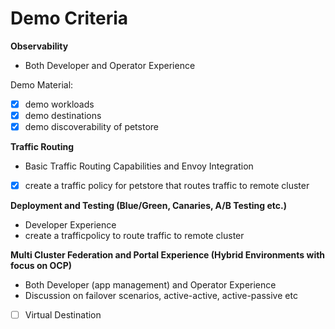 # Demo Criteria

**Observability**
- Both Developer and Operator Experience

Demo Material:
- [x] demo workloads
- [x] demo destinations
- [x] demo discoverability of petstore

**Traffic Routing**
- Basic Traffic Routing Capabilities and Envoy Integration
- [x] create a traffic policy for petstore that routes traffic to remote cluster

**Deployment and Testing (Blue/Green, Canaries, A/B Testing etc.)**
- Developer Experience
- create a trafficpolicy to route traffic to remote cluster

**Multi Cluster Federation and Portal Experience (Hybrid Environments with focus on OCP)**
- Both Developer (app management) and Operator Experience
- Discussion on failover scenarios, active-active, active-passive etc
- [ ] Virtual Destination 